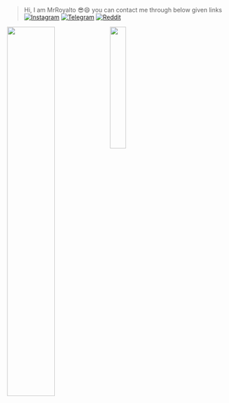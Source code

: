 > Hi, I am MrRoyalto 😎😄
>you can contact me through below given links  
[![Instagram](https://img.shields.io/badge/Instagram-%23E4405F.svg?style=for-the-badge&logo=Instagram&logoColor=white)](https://www.instagram.com/MrRoyalto)
[![Telegram](https://img.shields.io/badge/Telegram-2CA5E0?style=for-the-badge&logo=telegram&logoColor=white)](https://telegram.dog/peace_is_dead)
[![Reddit](https://img.shields.io/badge/Reddit-FF4500.svg?style=for-the-badge&logo=Reddit&logoColor=white)](https://www.reddit.com/user/Royalto)




<img align="left" width="47%" src="https://github-readme-stats.vercel.app/api?username=strange552&show_icons=true&theme=transparent" />  



<img align="left" width="27%" src="https://github-readme-stats.vercel.app/api/top-langs/?username=strange552" />




